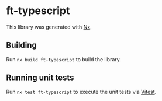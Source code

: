 # ft-typescript

This library was generated with [Nx](https://nx.dev).

## Building

Run `nx build ft-typescript` to build the library.

## Running unit tests

Run `nx test ft-typescript` to execute the unit tests via [Vitest](https://vitest.dev/).

